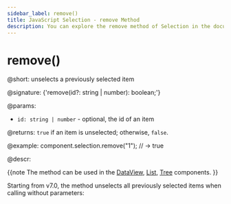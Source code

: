 ```yaml
---
sidebar_label: remove()
title: JavaScript Selection - remove Method 
description: You can explore the remove method of Selection in the documentation of the DHTMLX JavaScript UI library. Browse developer guides and API reference, try out code examples and live demos, and download a free 30-day evaluation version of DHTMLX Suite.
---
```


# remove()

@short: unselects a previously selected item

@signature: {'remove(id?: string | number): boolean;'}

@params:
- `id: string | number` - optional, the id of an item

@returns:
`true` if an item is unselected; otherwise, `false`.

@example:
component.selection.remove("1"); // -> true

@descr:

{{note The method can be used in the [DataView](dataview/usage_selection.md), [List](list/usage_selection.md), [Tree](tree/usage_selection.md) components. }}

Starting from v7.0, the method unselects all previously selected items when calling without parameters:

```javascript
```
